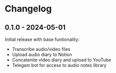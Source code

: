 # Changelog

## 0.1.0 - 2024-05-01

Initial release with base funtionality:
- Transcribe audio/video files
- Upload audio diary to Notion
- Concatenite video diary and upload to YouTube
- Telegam bot for access to audio notes library
